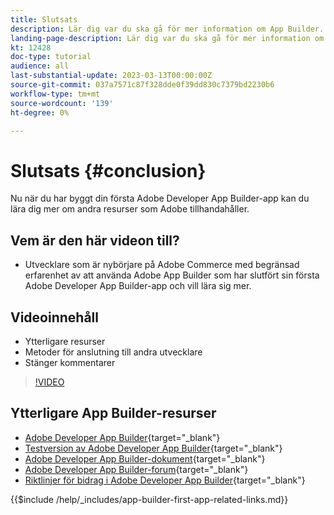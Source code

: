 ```yaml
---
title: Slutsats
description: Lär dig var du ska gå för mer information om App Builder.
landing-page-description: Lär dig var du ska gå för mer information om App Builder.
kt: 12428
doc-type: tutorial
audience: all
last-substantial-update: 2023-03-13T00:00:00Z
source-git-commit: 037a7571c87f328dde0f39dd830c7379bd2230b6
workflow-type: tm+mt
source-wordcount: '139'
ht-degree: 0%

---
```



# Slutsats {#conclusion}

Nu när du har byggt din första Adobe Developer App Builder-app kan du lära dig mer om andra resurser som Adobe tillhandahåller.

## Vem är den här videon till?

* Utvecklare som är nybörjare på Adobe Commerce med begränsad erfarenhet av att använda Adobe App Builder som har slutfört sin första Adobe Developer App Builder-app och vill lära sig mer.

## Videoinnehåll

* Ytterligare resurser
* Metoder för anslutning till andra utvecklare
* Stänger kommentarer

>[!VIDEO](https://video.tv.adobe.com/v/3416741)

## Ytterligare App Builder-resurser

* [Adobe Developer App Builder](https://developer.adobe.com/app-builder/){target="_blank"}
* [Testversion av Adobe Developer App Builder](https://developer.adobe.com/app-builder/trial/){target="_blank"}
* [Adobe Developer App Builder-dokument](https://developer.adobe.com/app-builder/docs/overview/){target="_blank"}
* [Adobe Developer App Builder-forum](https://experienceleaguecommunities.adobe.com/t5/project-firefly/ct-p/project-firefly){target="_blank"}
* [Riktlinjer för bidrag i Adobe Developer App Builder](https://developer.adobe.com/app-builder/docs/guides/contribution_guides/){target="_blank"}

{{$include /help/_includes/app-builder-first-app-related-links.md}}

